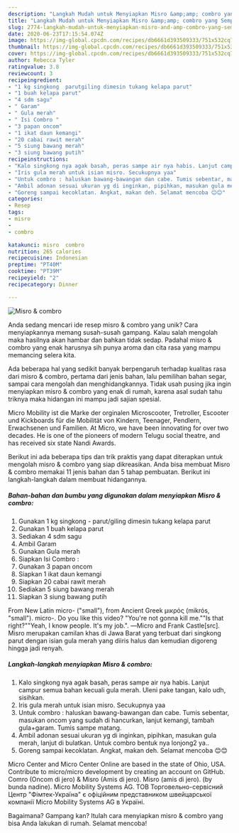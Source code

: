 ```yaml
---
description: "Langkah Mudah untuk Menyiapkan Misro &amp;amp; combro yang Sempurna"
title: "Langkah Mudah untuk Menyiapkan Misro &amp;amp; combro yang Sempurna"
slug: 2774-langkah-mudah-untuk-menyiapkan-misro-and-amp-combro-yang-sempurna
date: 2020-06-23T17:15:54.074Z
image: https://img-global.cpcdn.com/recipes/db6661d393509333/751x532cq70/misro-combro-foto-resep-utama.jpg
thumbnail: https://img-global.cpcdn.com/recipes/db6661d393509333/751x532cq70/misro-combro-foto-resep-utama.jpg
cover: https://img-global.cpcdn.com/recipes/db6661d393509333/751x532cq70/misro-combro-foto-resep-utama.jpg
author: Rebecca Tyler
ratingvalue: 3.8
reviewcount: 3
recipeingredient:
- "1 kg singkong  parutgiling dimesin tukang kelapa parut"
- "1 buah kelapa parut"
- "4 sdm sagu"
- " Garam"
- " Gula merah"
- " Isi Combro "
- "3 papan oncom"
- "1 ikat daun kemangi"
- "20 cabai rawit merah"
- "5 siung bawang merah"
- "3 siung bawang putih"
recipeinstructions:
- "Kalo singkong nya agak basah, peras sampe air nya habis. Lanjut campur semua bahan kecuali gula merah. Uleni pake tangan, kalo udh, sisihkan."
- "Iris gula merah untuk isian misro. Secukupnya yaa"
- "Untuk combro : haluskan bawang-bawangan dan cabe. Tumis sebentar, masukan oncom yang sudah di hancurkan, lanjut kemangi, tambah gula+garam. Tumis sampe matang."
- "Ambil adonan sesuai ukuran yg di inginkan, pipihkan, masukan gula merah, lanjut di bulatkan. Untuk combro bentuk nya lonjong2 ya.."
- "Goreng sampai kecoklatan. Angkat, makan deh. Selamat mencoba 😊😊"
categories:
- Resep
tags:
- misro
- 
- combro

katakunci: misro  combro 
nutrition: 265 calories
recipecuisine: Indonesian
preptime: "PT40M"
cooktime: "PT39M"
recipeyield: "2"
recipecategory: Dinner

---
```



![Misro &amp; combro](https://img-global.cpcdn.com/recipes/db6661d393509333/751x532cq70/misro-combro-foto-resep-utama.jpg)

Anda sedang mencari ide resep misro &amp; combro yang unik? Cara menyiapkannya memang susah-susah gampang. Kalau salah mengolah maka hasilnya akan hambar dan bahkan tidak sedap. Padahal misro &amp; combro yang enak harusnya sih punya aroma dan cita rasa yang mampu memancing selera kita.

Ada beberapa hal yang sedikit banyak berpengaruh terhadap kualitas rasa dari misro &amp; combro, pertama dari jenis bahan, lalu pemilihan bahan segar, sampai cara mengolah dan menghidangkannya. Tidak usah pusing jika ingin menyiapkan misro &amp; combro yang enak di rumah, karena asal sudah tahu triknya maka hidangan ini mampu jadi sajian spesial.

Micro Mobility ist die Marke der orginalen Microscooter, Tretroller, Escooter und Kickboards für die Mobilität von Kindern, Teenager, Pendlern, Erwachsenen und Familien. At Micro, we have been innovating for over two decades. He is one of the pioneers of modern Telugu social theatre, and has received six state Nandi Awards.


Berikut ini ada beberapa tips dan trik praktis yang dapat diterapkan untuk mengolah misro &amp; combro yang siap dikreasikan. Anda bisa membuat Misro &amp; combro memakai 11 jenis bahan dan 5 tahap pembuatan. Berikut ini langkah-langkah dalam membuat hidangannya.

<!--inarticleads1-->

##### Bahan-bahan dan bumbu yang digunakan dalam menyiapkan Misro &amp; combro:

1. Gunakan 1 kg singkong - parut/giling dimesin tukang kelapa parut
1. Gunakan 1 buah kelapa parut
1. Sediakan 4 sdm sagu
1. Ambil  Garam
1. Gunakan  Gula merah
1. Siapkan  Isi Combro :
1. Gunakan 3 papan oncom
1. Siapkan 1 ikat daun kemangi
1. Siapkan 20 cabai rawit merah
1. Sediakan 5 siung bawang merah
1. Siapkan 3 siung bawang putih


From New Latin micro- (&#34;small&#34;), from Ancient Greek μικρός (mikrós, &#34;small&#34;). micro-. Do you like this video? &#34;You&#39;re not gonna kill me.&#34;&#34;Is that right?&#34;&#34;Yeah, I know people. It&#39;s my job.&#34;. ―Micro and Frank Castle[src]. Misro merupakan camilan khas di Jawa Barat yang terbuat dari singkong parut dengan isian gula merah yang diiris halus dan kemudian digoreng hingga jadi renyah. 

<!--inarticleads2-->

##### Langkah-langkah menyiapkan Misro &amp; combro:

1. Kalo singkong nya agak basah, peras sampe air nya habis. Lanjut campur semua bahan kecuali gula merah. Uleni pake tangan, kalo udh, sisihkan.
1. Iris gula merah untuk isian misro. Secukupnya yaa
1. Untuk combro : haluskan bawang-bawangan dan cabe. Tumis sebentar, masukan oncom yang sudah di hancurkan, lanjut kemangi, tambah gula+garam. Tumis sampe matang.
1. Ambil adonan sesuai ukuran yg di inginkan, pipihkan, masukan gula merah, lanjut di bulatkan. Untuk combro bentuk nya lonjong2 ya..
1. Goreng sampai kecoklatan. Angkat, makan deh. Selamat mencoba 😊😊


Micro Center and Micro Center Online are based in the state of Ohio, USA. Contribute to micro/micro development by creating an account on GitHub. Comro (Oncom di jero) &amp; Misro (Amis di jero). Misro (amis di jero). (by bunda nadine). Micro Mobility Systems AG. ТОВ Торговельно-сервісний Центр &#34;Фімтек-Україна&#34; є офіційним представником швейцарської компанії Micro Mobility Systems AG в Україні. 

Bagaimana? Gampang kan? Itulah cara menyiapkan misro &amp; combro yang bisa Anda lakukan di rumah. Selamat mencoba!
